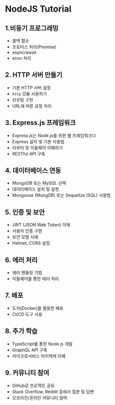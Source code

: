 # NodeJS Tutorial

## 1.비동기 프로그래밍

- 콜백 함수
- 프로미스 처리(Promise)
- async/await
- error 처리

## 2. HTTP 서버 만들기

- 기본 HTTP 서버 설정
- `http` 모듈 사용하기
- 라우팅 구현
- URL에 따른 요청 처리

## 3. Express.js 프레임워크

- Express.js는 Node.js를 위한 웹 프레임워크다
- Express 설치 및 기본 사용법
- 라우터 및 미들웨어 이해하기
- RESTful API 구축

## 4. 데이터베이스 연동

- MongoDB 또는 MySQL 선택
- 데이터베이스 설치 및 설정
- Mongoose (MongDB) 또는 Sequelize (SQL) 사용법

## 5. 인증 및 보안

- JWT (JSON Web Token) 이해
- 사용자 인증 구현
- 보안 모범 사례
- Helmet, CORS 설정

## 6. 에러 처리

- 에러 핸들링 기법
- 미들웨어를 통한 에러 처리

## 7. 배포

- 도커(Docker)를 활용한 배포
- CI/CD 도구 사용

## 8. 추가 학습

- TypeScript를 통한 Node.js 개발
- GraphQL API 구축
- 마이크로서비스 아키텍쳐 이해

## 9. 커뮤니티 참여

- GiHub로 프로젝트 공유
- Stack Overflow, Reddit 등에서 질문 및 답변
- 오프라인/온라인 커뮤니티 참여
